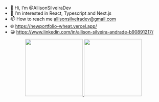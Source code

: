 - 👋 Hi, I’m @AllisonSilveiraDev
- 👀 I’m interested in React, Typescript and Next.js
- 📫 How to reach me allisonsilveiradev@gmail.com
- 🌐 https://newportfolio-wheat.vercel.app/
- 😀 https://www.linkedin.com/in/allison-silveira-andrade-b90891217/

<div align="center">
  <a href="https://github.com/rafaballerini">
  <img height="180em" src="https://github-readme-stats.vercel.app/api?username=AllisonSilveiraDevi&show_icons=true&theme=tokyonight&include_all_commits=true&count_private=true"/>
  <img height="180em" src="https://github-readme-stats.vercel.app/api/top-langs/?username=AllisonSilveiraDevi&layout=compact&langs_count=7&theme=tokyonight"/>
</div>
